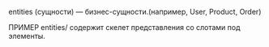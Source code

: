 entities (сущности) — бизнес-сущности.(например, User, Product, Order)

ПРИМЕР
entities/ содержит скелет представления со слотами под элементы.
